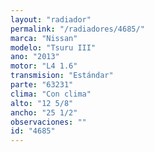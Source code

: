 ```yaml
---
layout: "radiador"
permalink: "/radiadores/4685/"
marca: "Nissan"
modelo: "Tsuru III"
ano: "2013"
motor: "L4 1.6"
transmision: "Estándar"
parte: "63231"
clima: "Con clima"
alto: "12 5/8"
ancho: "25 1/2"
observaciones: ""
id: "4685"
---
```


